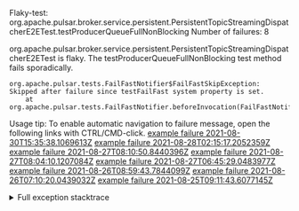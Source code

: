         
Flaky-test: org.apache.pulsar.broker.service.persistent.PersistentTopicStreamingDispatcherE2ETest.testProducerQueueFullNonBlocking
Number of failures: 8

org.apache.pulsar.broker.service.persistent.PersistentTopicStreamingDispatcherE2ETest is flaky. The testProducerQueueFullNonBlocking test method fails sporadically.

```
org.apache.pulsar.tests.FailFastNotifier$FailFastSkipException: Skipped after failure since testFailFast system property is set.
	at org.apache.pulsar.tests.FailFastNotifier.beforeInvocation(FailFastNotifier.java:88)

```

Usage tip: To enable automatic navigation to failure message, open the following links with CTRL/CMD-click.
[example failure 2021-08-30T15:35:38.1069613Z](https://github.com/apache/pulsar/runs/3463119398?check_suite_focus=true#step:9:2767)
[example failure 2021-08-28T02:15:17.2052359Z](https://github.com/apache/pulsar/runs/3448473880?check_suite_focus=true#step:9:1764)
[example failure 2021-08-27T08:10:50.8440396Z](https://github.com/apache/pulsar/runs/3440980370?check_suite_focus=true#step:9:1831)
[example failure 2021-08-27T08:04:10.1207084Z](https://github.com/apache/pulsar/runs/3440855241?check_suite_focus=true#step:9:1756)
[example failure 2021-08-27T06:45:29.0483977Z](https://github.com/apache/pulsar/runs/3440411158?check_suite_focus=true#step:9:1757)
[example failure 2021-08-26T08:59:43.7844099Z](https://github.com/apache/pulsar/runs/3430539961?check_suite_focus=true#step:9:2466)
[example failure 2021-08-26T07:10:20.0439032Z](https://github.com/apache/pulsar/runs/3429892136?check_suite_focus=true#step:9:1818)
[example failure 2021-08-25T09:11:43.6077145Z](https://github.com/apache/pulsar/runs/3420085427?check_suite_focus=true#step:10:1754)


<details>
<summary>Full exception stacktrace</summary>
<code><pre>
org.apache.pulsar.tests.FailFastNotifier$FailFastSkipException: Skipped after failure since testFailFast system property is set.
	at org.apache.pulsar.tests.FailFastNotifier.beforeInvocation(FailFastNotifier.java:88)

</pre></code>
</details>

